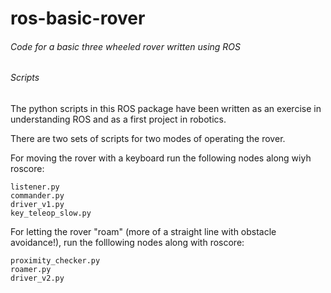 # ros-basic-rover
###### Code for a basic three wheeled rover written using ROS


###### Scripts
The python scripts in this ROS package have been written as an exercise in understanding ROS and as a first project in robotics.

There are two sets of scripts for two modes of operating the rover.

For moving the rover with a keyboard run the following nodes along wiyh roscore:

```
listener.py
commander.py
driver_v1.py
key_teleop_slow.py
```

For letting the rover "roam" (more of a straight line with obstacle avoidance!), run the folllowing nodes along with roscore:

```
proximity_checker.py
roamer.py
driver_v2.py
```






